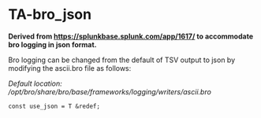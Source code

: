 # TA-bro_json

**Derived from https://splunkbase.splunk.com/app/1617/ to accommodate bro logging in json format.**

Bro logging can be changed from the default of TSV output to json by modifying the ascii.bro file as follows:

_Default location: /opt/bro/share/bro/base/frameworks/logging/writers/ascii.bro_

`const use_json = T &redef;` 
